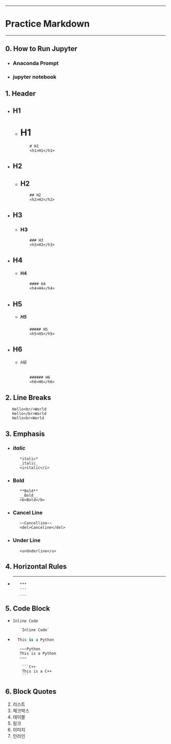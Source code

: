 ***
# Practice Markdown
***

## 0. How to Run Jupyter
  + ### Anaconda Prompt
  + ### jupyter notebook


## 1. Header
   + ## H1
     + # H1
         ```
             # H1
             <h1>H1</h1>
         ```
   + ## H2
     + ## H2
         ```
             ## H2
             <h2>H2</h2>
         ```
   + ## H3
     + ### H3
         ``` 
             ### H3
             <h3>H3</h3>
         ```
   + ## H4
     + #### H4
         ```
             #### H4
             <h4>H4</h4>
         ```
   + ## H5
     + ##### H5
         ```
             ##### H5
             <h5>H5</h5>
         ```
   + ## H6 
     + ###### H6
         ```
             ###### H6
             <h6>H6</h6>
         ```


## 2. Line Breaks
   ```
      Hello<br/>World
      Hello</br>World
      Hello<br>World
   ```


## 3. Emphasis
  - ### *italic*
     ```
        *italic*
        _italic_
        <i>italic</i>
     ```
  -  ### **Bold**
     ```
        **Bold**
        __Bold__
        <b>Bold</b>
     ```
  - ### Cancel Line
     ```
        ~~Cancelline~~
        <del>Canceline</del>
     ```
  - ### Under Line
     ```
        <u>Underline</u>
     ``` 


## 4. Horizontal Rules
  - ***
     ```
        ***
        ---
        ___
     ```


## 5. Code Block
  - `Inline Code`
     ```
        `Inline Code`
     ```
  - ```Python
      This is a Python
    ```
     ```        
        ~~~Python
        This is a Python
        ~~~
     ```
    ~~~
        ```C++
        This is a C++
        ```
    ~~~


## 6. Block Quotes
2. 리스트
3. 체크박스
4.  테이블
5.  링크
6.  이미지
7.  인라인


